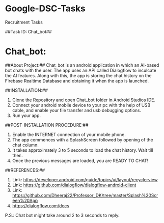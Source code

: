 # Google-DSC-Tasks
Recruitment Tasks

##Task ID: Chat_bot##

# Chat_bot:

##About Project:##
Chat_bot is an android application in which an AI-based bot chats with the user. The app uses an API called Dialogflow to inculcate the AI features. Along with this, the app is storing the chat history on the Firebase Realtime Database and obtaining it when the app is launched.

##INSTALLATION:##
1) Clone the Repository and open Chat_bot folder in Android Studios IDE.
2) Connect your android mobile device to your pc with the help of USB cable, and enable your file transfer and usb debugging options.
3) Run your app.

##POST-INSTALLATION PROCEDURE:##
1) Enable the INTERNET connection of your mobile phone.
2) The app commences with a SplashScreen followed by opening of the chat column.
3) It takes approximately 3 to 5 seconds to load the chat history. Wait till then.
4) Once the previous messages are loaded, you are READY TO CHAT!

##REFERENCES:##
1) Link: https://developer.android.com/guide/topics/ui/layout/recyclerview
2) Link: https://github.com/dialogflow/dialogflow-android-client
3) Link: https://github.com/Dheeraj22/Professor_DK/tree/master/Splash%20Screen%20App
4) https://dialogflow.com/docs

P.S.: Chat bot might take around 2 to 3 seconds to reply.

